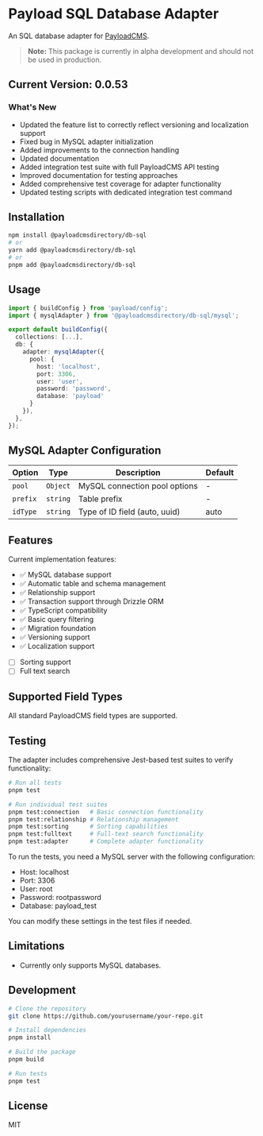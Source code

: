 # Payload SQL Database Adapter

An SQL database adapter for [PayloadCMS](https://payloadcms.com).

> **Note:** This package is currently in alpha development and should not be used in production.

## Current Version: 0.0.53

### What's New

- Updated the feature list to correctly reflect versioning and localization support
- Fixed bug in MySQL adapter initialization
- Added improvements to the connection handling
- Updated documentation
- Added integration test suite with full PayloadCMS API testing
- Improved documentation for testing approaches
- Added comprehensive test coverage for adapter functionality
- Updated testing scripts with dedicated integration test command

## Installation

```bash
npm install @payloadcmsdirectory/db-sql
# or
yarn add @payloadcmsdirectory/db-sql
# or
pnpm add @payloadcmsdirectory/db-sql
```

## Usage

```typescript
import { buildConfig } from 'payload/config';
import { mysqlAdapter } from '@payloadcmsdirectory/db-sql/mysql';

export default buildConfig({
  collections: [...],
  db: {
    adapter: mysqlAdapter({
      pool: {
        host: 'localhost',
        port: 3306,
        user: 'user',
        password: 'password',
        database: 'payload'
      }
    }),
  },
});
```

## MySQL Adapter Configuration

| Option   | Type     | Description                   | Default |
| -------- | -------- | ----------------------------- | ------- |
| `pool`   | `Object` | MySQL connection pool options | -       |
| `prefix` | `string` | Table prefix                  | -       |
| `idType` | `string` | Type of ID field (auto, uuid) | auto    |

## Features

Current implementation features:

- ✅ MySQL database support
- ✅ Automatic table and schema management
- ✅ Relationship support
- ✅ Transaction support through Drizzle ORM
- ✅ TypeScript compatibility
- ✅ Basic query filtering
- ✅ Migration foundation
- ✅ Versioning support
- ✅ Localization support
- [ ] Sorting support
- [ ] Full text search

## Supported Field Types

All standard PayloadCMS field types are supported.

## Testing

The adapter includes comprehensive Jest-based test suites to verify functionality:

```bash
# Run all tests
pnpm test

# Run individual test suites
pnpm test:connection   # Basic connection functionality
pnpm test:relationship # Relationship management
pnpm test:sorting      # Sorting capabilities
pnpm test:fulltext     # Full-text search functionality
pnpm test:adapter      # Complete adapter functionality
```

To run the tests, you need a MySQL server with the following configuration:

- Host: localhost
- Port: 3306
- User: root
- Password: rootpassword
- Database: payload_test

You can modify these settings in the test files if needed.

## Limitations

- Currently only supports MySQL databases.

## Development

```bash
# Clone the repository
git clone https://github.com/yourusername/your-repo.git

# Install dependencies
pnpm install

# Build the package
pnpm build

# Run tests
pnpm test
```

## License

MIT
